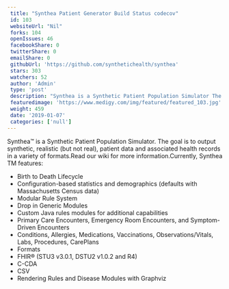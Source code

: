 ```yaml
--- 
 title: "Synthea Patient Generator Build Status codecov" 
 id: 103  
 websiteUrl: "Nil" 
 forks: 104 
 openIssues: 46
 facebookShare: 0
 twitterShare: 0
 emailShare: 0
 githubUrl: 'https://github.com/synthetichealth/synthea'
 stars: 303 
 watchers: 52 
 author: 'Admin' 
 type: 'post' 
 description: "Synthea is a Synthetic Patient Population Simulator The goal is to output synthetic realistic (but not real) patient data and associated health record" 
 featuredimage: 'https://www.medigy.com/img/featured/featured_103.jpg' 
 weight: 459
 date: '2019-01-07'
 categories: ['null']
---
```

Synthea™ is a Synthetic Patient Population Simulator. The goal is to output synthetic, realistic (but not real), patient data and associated health records in a variety of formats.Read our wiki for more information.Currently, Synthea TM  features:

- Birth to Death Lifecycle
- Configuration-based statistics and demographics (defaults with Massachusetts Census data)
- Modular Rule System
- Drop in Generic Modules
- Custom Java rules modules for additional capabilities
- Primary Care Encounters, Emergency Room Encounters, and Symptom-Driven Encounters
- Conditions, Allergies, Medications, Vaccinations, Observations/Vitals, Labs, Procedures, CarePlans
- Formats
- FHIR® (STU3 v3.0.1, DSTU2 v1.0.2 and R4)
- C-CDA
- CSV
- Rendering Rules and Disease Modules with Graphviz